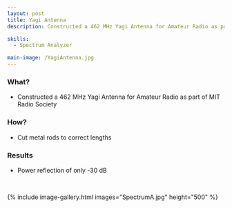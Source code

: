 ```yaml
---
layout: post
title: Yagi Antenna
description: Constructed a 462 MHz Yagi Antenna for Amateur Radio as part of MIT Radio Society.

skills: 
  - Spectrum Analyzer

main-image: /YagiAntenna.jpg
---
```


### **What?**
 -  Constructed a 462 MHz Yagi Antenna for Amateur Radio as part of MIT Radio Society

### **How?**
- Cut metal rods to correct lengths

### **Results**
- Power reflection of only -30 dB

<br>

{% include image-gallery.html images="SpectrumA.jpg" height="500" %}
